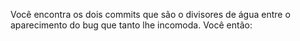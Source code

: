 Você encontra os dois commits que são o divisores de água entre o aparecimento do bug que tanto lhe incomoda. Você então:

